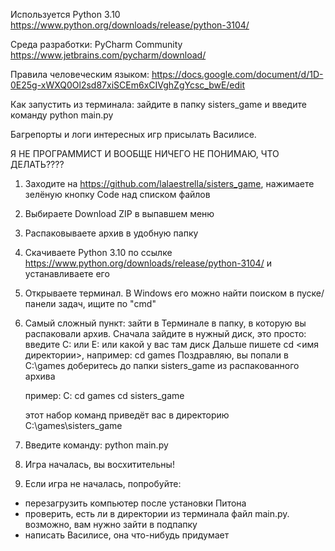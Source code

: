 Используется Python 3.10
https://www.python.org/downloads/release/python-3104/

Среда разработки: PyCharm Community
https://www.jetbrains.com/pycharm/download/

Правила человеческим языком:
https://docs.google.com/document/d/1D-0E25g-xWXQ0Ol2sd87xiSCEm6xCIVghZgYcsc_bwE/edit

Как запустить из терминала: зайдите в папку sisters_game и введите команду
python main.py

Багрепорты и логи интересных игр присылать Василисе.

Я НЕ ПРОГРАММИСТ И ВООБЩЕ НИЧЕГО НЕ ПОНИМАЮ, ЧТО ДЕЛАТЬ????
1. Заходите на https://github.com/lalaestrella/sisters_game, нажимаете зелёную кнопку Code над списком файлов
2. Выбираете Download ZIP в выпавшем меню
3. Распаковываете архив в удобную папку
4. Скачиваете Python 3.10 по ссылке https://www.python.org/downloads/release/python-3104/ и устанавливаете его
5. Открываете терминал. В Windows его можно найти поиском в пуске/панели задач, ищите по "cmd"
6. Самый сложный пункт: зайти в Терминале в папку, в которую вы распаковали архив. 
    Сначала зайдите в нужный диск, это просто: введите C: или E: или какой у вас там диск
    Дальше пишете cd <имя директории>, например: cd games
    Поздравляю, вы попали в C:\games
    доберитесь до папки sisters_game из распакованного архива
    
    пример:
    C:
    cd games
    cd sisters_game
    
    этот набор команд приведёт вас в директорию C:\games\sisters_game
    
7. Введите команду:
   python main.py

8. Игра началась, вы восхитительны!
9. Если игра не началась, попробуйте:
- перезагрузить компьютер после установки Питона
- проверить, есть ли в директории из терминала файл main.py. возможно, вам нужно зайти в подпапку
- написать Василисе, она что-нибудь придумает
